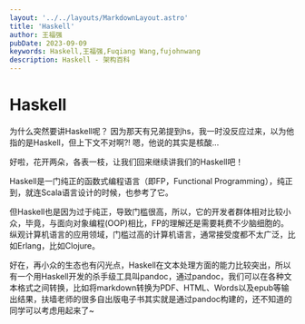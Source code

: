 ```yaml
---
layout: '../../layouts/MarkdownLayout.astro'
title: 'Haskell'
author: 王福强
pubDate: 2023-09-09
keywords: Haskell,王福强,Fuqiang Wang,fujohnwang
description: Haskell - 架构百科
---
```


# Haskell

为什么突然要讲Haskell呢？ 因为那天有兄弟提到hs，我一时没反应过来，以为他指的是Haskell，但上下文不对啊?!  嗯，他说的其实是核酸…

好啦，花开两朵，各表一枝，让我们回来继续讲我们的Haskell吧！

Haskell是一门纯正的函数式编程语言（即FP，Functional Programming），纯正到，就连Scala语言设计的时候，也参考了它。

但Haskell也是因为过于纯正，导致门槛很高，所以，它的开发者群体相对比较小众，毕竟，与面向对象编程(OOP)相比，FP的理解还是需要耗费不少脑细胞的。 纵观计算机语言的应用领域，门槛过高的计算机语言，通常接受度都不太广泛，比如Erlang，比如Clojure。

好在，再小众的生态也有闪光点，Haskell在文本处理方面的能力比较突出，所以有一个用Haskell开发的杀手级工具叫pandoc，通过pandoc，我们可以在各种文本格式之间转换，比如将markdown转换为PDF、HTML、Words以及epub等输出结果，扶墙老师的很多自出版电子书其实就是通过pandoc构建的，还不知道的同学可以考虑用起来了~




